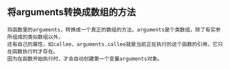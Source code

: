 ## 将arguments转换成数组的方法
	将函数里的arguments，转换成一个真正的数组的方法，arguments是个类数组，除了有实参所组成的类似数组以外，
	还有自己的属性，如callee，arguments.callee就是当前正在执行的这个函数的引用，它只在函数执行时才存在。
	因为在函数开始执行时，才会自动创建第一个变量arguments对象。
